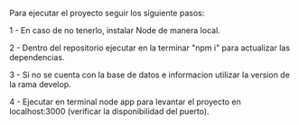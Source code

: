 Para ejecutar el proyecto seguir los siguiente pasos:

1 - En caso de no tenerlo, instalar Node de manera local.

2 - Dentro del repositorio ejecutar en la terminar "npm i" para actualizar las dependencias.

3 - Si no se cuenta con la base de datos e informacion utilizar la version de la rama develop.

4 - Ejecutar en terminal node app para levantar el proyecto en localhost:3000 (verificar la disponibilidad del puerto).

